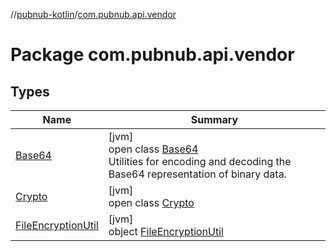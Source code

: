 //[pubnub-kotlin](../../index.md)/[com.pubnub.api.vendor](index.md)

# Package com.pubnub.api.vendor

## Types

| Name | Summary |
|---|---|
| [Base64](-base64/index.md) | [jvm]<br>open class [Base64](-base64/index.md)<br>Utilities for encoding and decoding the Base64 representation of binary data. |
| [Crypto](-crypto/index.md) | [jvm]<br>open class [Crypto](-crypto/index.md) |
| [FileEncryptionUtil](-file-encryption-util/index.md) | [jvm]<br>object [FileEncryptionUtil](-file-encryption-util/index.md) |
